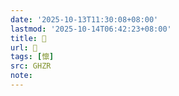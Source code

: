 ```yaml
---
date: '2025-10-13T11:30:08+08:00'
lastmod: '2025-10-14T06:42:23+08:00'
title: 󰤣
url: 󰤣
tags: [懔]
src: GHZR
note:
---
```

